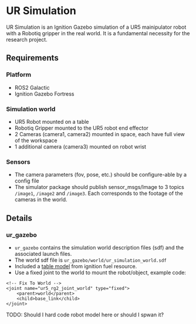 # UR Simulation
UR Simulation is an Ignition Gazebo simulation of a UR5 mainipulator robot with a Robotiq gripper in the real world. It is a fundamental necessity for the research project.

## Requirements
### Platform
- ROS2 Galactic
- Ignition Gazebo Fortress
### Simulation world
- UR5 Robot mounted on a table
- Robotiq Gripper mounted to the UR5 robot end effector
- 2 Cameras (camera1, camera2) mounted in space, each have full view of the workspace
- 1 additional camera (camera3) mounted on robot wrist
### Sensors
- The camera parameters (fov, pose, etc.) should be configure-able by a config file
- The simulator package should publish sensor_msgs/Image to 3 topics ```/image1```, ```/image2``` and ```/image3```. Each corresponds to the footage of the cameras in the world.
 
## Details
### ur_gazebo
- ```ur_gazebo``` contains the simulation world description files (sdf) and the associated launch files.
- The world sdf file is  ```ur_gazebo/world/ur_simulation_world.sdf```
- Included a [table model](https://app.gazebosim.org/OpenRobotics/fuel/models/Table) from ignition fuel resource.
- Use a fixed joint to the world to mount the robot/object, example code:
```
<!-- Fix To World -->
<joint name="ur5_rg2_joint_world" type="fixed">
    <parent>world</parent>
    <child>base_link</child>
</joint>
```
TODO: Should I hard code robot model here or should I spwan it?
